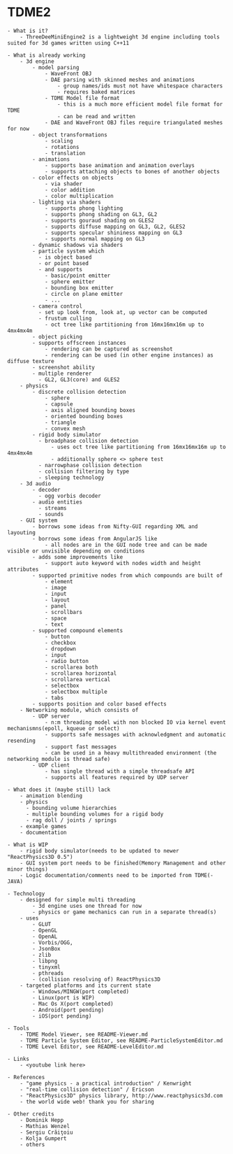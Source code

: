 TDME2
=====

    - What is it?
        - ThreeDeeMiniEngine2 is a lightweight 3d engine including tools suited for 3d games written using C++11

    - What is already working
        - 3d engine
            - model parsing
                - WaveFront OBJ
                - DAE parsing with skinned meshes and animations
                    - group names/ids must not have whitespace characters
                    - requires baked matrices
                - TDME Model file format
                    - this is a much more efficient model file format for TDME
                    - can be read and written
                - DAE and WaveFront OBJ files require triangulated meshes for now
            - object transformations
                - scaling
                - rotations
                - translation
            - animations
                - supports base animation and animation overlays
                - supports attaching objects to bones of another objects
            - color effects on objects
                - via shader
                - color addition
                - color multiplication
            - lighting via shaders
                - supports phong lighting
                - supports phong shading on GL3, GL2
                - supports gouraud shading on GLES2
                - supports diffuse mapping on GL3, GL2, GLES2
                - supports specular shininess mapping on GL3
                - supports normal mapping on GL3
            - dynamic shadows via shaders
            - particle system which
              - is object based
              - or point based
              - and supports
                - basic/point emitter
                - sphere emitter
                - bounding box emitter
                - circle on plane emitter
                - ...
            - camera control
              - set up look from, look at, up vector can be computed
              - frustum culling
                - oct tree like partitioning from 16mx16mx16m up to 4mx4mx4m
            - object picking
            - supports offscreen instances
                - rendering can be captured as screenshot
                - rendering can be used (in other engine instances) as diffuse texture
            - screenshot ability
            - multiple renderer
              - GL2, GL3(core) and GLES2
        - physics
            - discrete collision detection
                - sphere
                - capsule
                - axis aligned bounding boxes
                - oriented bounding boxes
                - triangle
                - convex mesh
            - rigid body simulator
              - broadphase collision detection
                  - uses oct tree like partitioning from 16mx16mx16m up to 4mx4mx4m
                  - additionally sphere <> sphere test
              - narrowphase collision detection
              - collision filtering by type
              - sleeping technology
        - 3d audio
            - decoder
              - ogg vorbis decoder
            - audio entities
              - streams
              - sounds
        - GUI system
            - borrows some ideas from Nifty-GUI regarding XML and layouting
            - borrows some ideas from AngularJS like
                - all nodes are in the GUI node tree and can be made visible or unvisible depending on conditions
            - adds some improvements like
                - support auto keyword with nodes width and height attributes
            - supported primitive nodes from which compounds are built of
                - element
                - image
                - input
                - layout
                - panel
                - scrollbars
                - space
                - text
            - supported compound elements
                - button
                - checkbox
                - dropdown
                - input
                - radio button
                - scrollarea both
                - scrollarea horizontal
                - scrollarea vertical
                - selectbox
                - selectbox multiple
                - tabs
            - supports position and color based effects
        - Networking module, which consists of
            - UDP server
                - n:m threading model with non blocked IO via kernel event mechanismns(epoll, kqueue or select)
                - supports safe messages with acknowledgment and automatic resending
                - support fast messages
                - can be used in a heavy multithreaded environment (the networking module is thread safe)
            - UDP client
                - has single thread with a simple threadsafe API
                - supports all features required by UDP server

    - What does it (maybe still) lack
        - animation blending
        - physics
          - bounding volume hierarchies
          - multiple bounding volumes for a rigid body
          - rag doll / joints / springs
        - example games
        - documentation

    - What is WIP
        - rigid body simulator(needs to be updated to newer "ReactPhysics3D 0.5")
        - GUI system port needs to be finished(Memory Management and other minor things)
        - Logic documentation/comments need to be imported from TDME(-JAVA)

    - Technology
        - designed for simple multi threading
            - 3d engine uses one thread for now
            - physics or game mechanics can run in a separate thread(s)
        - uses 
            - GLUT
            - OpenGL
            - OpenAL
            - Vorbis/OGG,
            - JsonBox
            - zlib
            - libpng
            - tinyxml
            - pthreads
            - (collision resolving of) ReactPhysics3D
        - targeted platforms and its current state
            - Windows/MINGW(port completed)
            - Linux(port is WIP)
            - Mac Os X(port completed)
            - Android(port pending)
            - iOS(port pending)

    - Tools
        - TDME Model Viewer, see README-Viewer.md
        - TDME Particle System Editor, see README-ParticleSystemEditor.md
        - TDME Level Editor, see README-LevelEditor.md

    - Links
        - <youtube link here>

    - References
        - "game physics - a practical introduction" / Kenwright
        - "real-time collision detection" / Ericson
        - "ReactPhysics3D" physics library, http://www.reactphysics3d.com 
        - the world wide web! thank you for sharing

    - Other credits
        - Dominik Hepp
        - Mathias Wenzel
        - Sergiu Crăiţoiu
        - Kolja Gumpert
        - others
       
